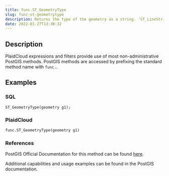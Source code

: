 ```yaml
---
title: func.ST_GeometryType
slug: func-st-geometrytype
description: Returns the type of the geometry as a string. 'ST_LineString', 'ST_Polygon','ST_MultiPolygon'
date: 2022-01-27T13:38:32
---
```



## Description


PlaidCloud expressions and filters provide use of most non-administrative PostGIS methods. PostGIS methods are accessed by prefixing the standard method name with `func.`.



## Examples


### SQL



```
ST_GeometryType(geometry g1);
```


### PlaidCloud



```python
func.ST_GeometryType(geometry g1)
```


### References


PostGIS Official Documentation for this method can be found [here](https://postgis.net/docs/manual-3.1/ST_GeometryType.html).



Additional capabilities and usage examples can be found in the PostGIS documentation.

